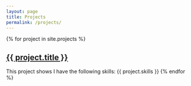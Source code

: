 ```yaml
---
layout: page
title: Projects
permalink: /projects/
---
```


{% for project in site.projects %}
  <h2> <a href="{{ project.url }}">{{ project.title }}</a></h2>
  This project shows I have the following skills: {{ project.skills }}
{% endfor %}
